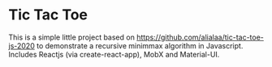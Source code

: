 # Tic Tac Toe
This is a simple little project based on https://github.com/alialaa/tic-tac-toe-js-2020
to demonstrate a recursive minimmax algorithm in Javascript.
Includes Reactjs (via create-react-app), MobX and Material-UI.
